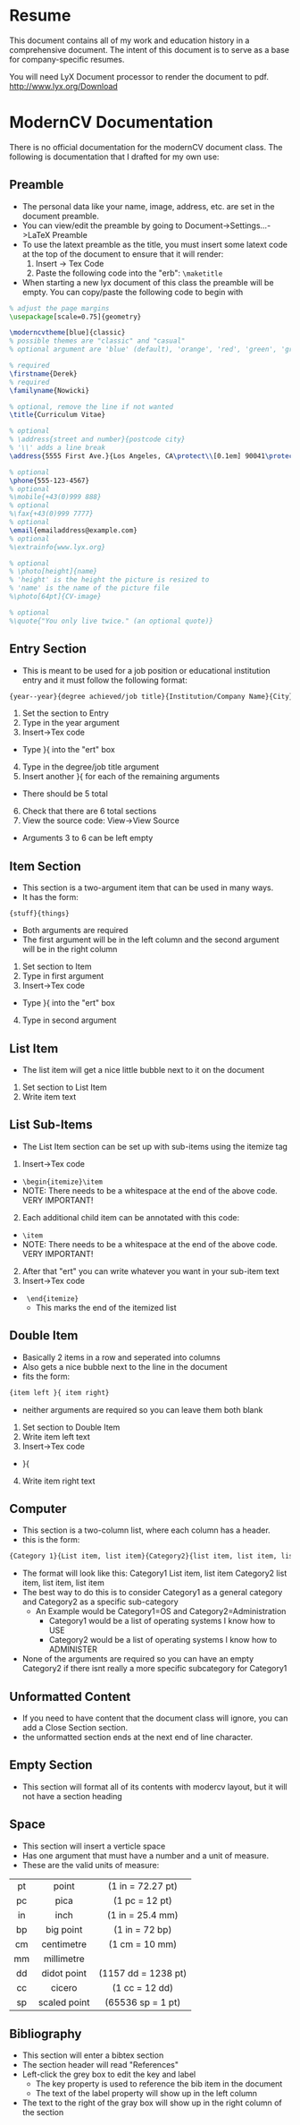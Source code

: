 # Resume

This document contains all of my work and education history in a comprehensive document. The intent of this document is to serve as a base for company-specific resumes.

You will need LyX Document processor to render the document to pdf.
http://www.lyx.org/Download

# ModernCV Documentation

There is no official documentation for the modernCV document class. The following is documentation that I drafted for my own use:

## Preamble
* The personal data like your name, image, address, etc. are set in the document preamble.
* You can view/edit the preamble by going to Document->Settings...->LaTeX Preamble
* To use the latext preamble as the title, you must insert some latext code at the top of the document to ensure that it will render:
	1. Insert -> Tex Code
	2. Paste the following code into the "erb": `\maketitle`
* When starting a new lyx document of this class the preamble will be empty. You can copy/paste the following code to begin with

```latex
% adjust the page margins
\usepackage[scale=0.75]{geometry}

\moderncvtheme[blue]{classic}
% possible themes are "classic" and "casual"
% optional argument are 'blue' (default), 'orange', 'red', 'green', 'grey' and 'roman' (for roman fonts, instead of sans serif fonts)

% required
\firstname{Derek}
% required
\familyname{Nowicki}

% optional, remove the line if not wanted
\title{Curriculum Vitae}

% optional
% \address{street and number}{postcode city}
% '\\' adds a line break
\address{5555 First Ave.}{Los Angeles, CA\protect\\[0.1em] 90041\protect\\[0.2em]}

% optional
\phone{555-123-4567}
% optional
%\mobile{+43(0)999 888}
% optional
%\fax{+43(0)999 7777}
% optional
\email{emailaddress@example.com}
% optional
%\extrainfo{www.lyx.org}

% optional
% \photo[height]{name}
% 'height' is the height the picture is resized to
% 'name' is the name of the picture file
%\photo[64pt]{CV-image}

% optional
%\quote{"You only live twice." (an optional quote)}
```

## Entry Section
* This is meant to be used for a job position or educational institution entry and it must follow the following format:

```latex
{year--year}{degree achieved/job title}{Institution/Company Name}{City}{State}{Description}
```
1. Set the section to Entry
2. Type in the year argument
3. Insert->Tex code
  * Type }{ into the "ert" box
4. Type in the degree/job title argument
5. Insert another }{ for each of the remaining arguments
  * There should be 5 total
6. Check that there are 6 total sections
  1. View the source code: View->View Source
  * Arguments 3 to 6 can be left empty

## Item Section
* This section is a two-argument item that can be used in many ways.
* It has the form:

```
{stuff}{things}
```

  * Both arguments are required
  * The first argument will be in the left column and the second argument will be in the right column
1. Set section to Item
2. Type in first argument
3. Insert->Tex code
  * Type }{ into the "ert" box
4. Type in second argument

## List Item
* The list item will get a nice little bubble next to it on the document
1. Set section to List Item
2. Write item text

## List Sub-Items
* The List Item section can be set up with sub-items using the itemize tag
1. Insert->Tex code
  * ` \begin{itemize}\item `
  * NOTE: There needs to be a whitespace at the end of the above code. VERY IMPORTANT!
2. Each additional child item can be annotated with this code:
  * ` \item `
  * NOTE: There needs to be a whitespace at the end of the above code. VERY IMPORTANT!
2. After that "ert" you can write whatever you want in your sub-item text
3. Insert->Tex code
  * ` \end{itemize}`
    * This marks the end of the itemized list

## Double Item
* Basically 2 items in a row and seperated into columns
* Also gets a nice bubble next to the line in the document
* fits the form:

```latex
{item left }{ item right}
```

* neither arguments are required so you can leave them both blank
1. Set section to Double Item
2. Write item left text
3. Insert->Tex code
  * }{
4. Write item right text

## Computer
* This section is a two-column list, where each column has a header.
* this is the form:

```latex
{Category 1}{List item, list item}{Category2}{list item, list item, list item}
```

* The format will look like this:
Category1    List item, list item    Category2    list item, list item,
                                                  list item
* The best way to do this is to consider Category1 as a general category and Category2 as a specific sub-category
  * An Example would be Category1=OS and Category2=Administration
    * Category1 would be a list of operating systems I know how to USE
    * Category2 would be a list of operating systems I know how to ADMINISTER
* None of the arguments are required so you can have an empty Category2 if there isnt really a more specific subcategory for Category1

## Unformatted Content
* If you need to have content that the document class will ignore, you can add a Close Section section.
* the unformatted section ends at the next end of line character.

## Empty Section
* This section will format all of its contents with modercv layout, but it will not have a section heading

## Space
* This section will insert a verticle space
* Has one argument that must have a number and a unit of measure.
* These are the valid units of measure:

| | | |
|:---:|:---:|:---:|
| pt | point | (1 in = 72.27 pt) |
| pc | pica | (1 pc = 12 pt) |
| in | inch | (1 in = 25.4 mm) |
| bp | big point | (1 in = 72 bp) |
| cm | centimetre | (1 cm = 10 mm) |
| mm | millimetre |  |
| dd | didot point | (1157 dd = 1238 pt) |
| cc | cicero | (1 cc = 12 dd) |
| sp | scaled point | (65536 sp = 1 pt) |


## Bibliography
* This section will enter a bibtex section
* The section header will read "References"
* Left-click the grey box to edit the key and label
  * The key property is used to reference the bib item in the document
  * The text of the label property will show up in the left column
* The text to the right of the gray box will show up in the right column of the section
